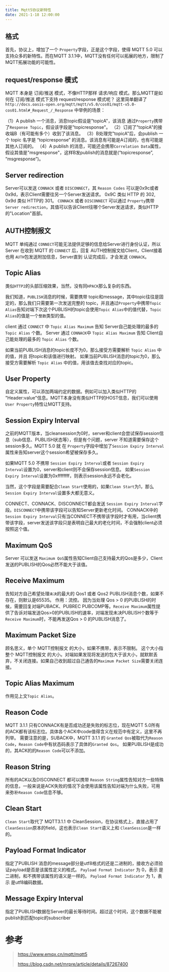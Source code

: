 ```yaml
---
title: Mqtt5协议新特性
date: 2021-1-18 12:00:00
---
```


## 格式

首先，协议上，增加了一个 `Property`字段，正是这个字段，使得 MQTT 5.0 可以支持众多的新特性。而在MQTT 3.1.1中，MQTT没有任何可以拓展的地方，限制了MQTT拓展功能的可能性。

## request/response 模式

MQTT 本身是 订阅/推送 模式，不像HTTP那样 请求/响应 模式。那么MQTT是如何在 订阅/推送 模式下支持 request/response 模式呢？
这里简单翻译了 `http://docs.oasis-open.org/mqtt/mqtt/v5.0/cos01/mqtt-v5.0-cos01.html#_Request_/_Response` 中举例的场景：

（1）A publish 一个消息，消息topic假设是"topicA"，该消息 通过`Property`携带了`Response Topic`，假设该字段是"topicresponse"。
（2）订阅了"topicA"的接收端B（有可能有多个）收到了该消息。
（3）B处理完"topicA"后，会publish 一个 topic 名字是 “topicresponse” 的消息。该消息有可能是A订阅的，也有可能是其他人订阅的。
（4）A publish 的消息，可能还会携带`Correlation Data`属性，假设其值是"msgresponse"，这样B发publish的消息就是(“topicresponse”, “msgresponse”)。

## Server redirection

Server可以发送 `CONNACK` 或者 `DISCONNECT`，其 `Reason Codes` 可以是0x9c或者0x9d，表示Client需要往另一个Server发送请求。
0x9C 类似 HTTP 的 302, 0x9d 类似 HTTP的 301。
`CONNACK` 或者 `DISCONNECT` 可以通过 `Property`携带`Server redirection`，其值可以告诉Client往哪个Server发送请求，类似HTTP的"Location"首部。

## AUTH控制报文

MQTT 单纯通过 `CONNECT`可能无法提供足够的信息给Server进行身份认证，所以 Server 在收到 MQTT 的 `CONNECT` 后，回复 AUTH控制报文给Client，Client接着也用 `AUTH`包发送附加信息，Server直到 认证完成后，才会发送 `CONNACK`。

## Topic Alias

类似`HTTP2`的头部压缩效果，当然，没有同`HPACK`那么复杂的东西。

我们知道，`PUBLISH`消息的时候，需要携带 topic和message，其中topic往往是固定的，那么我们只需要第一次发送完整的 topic，并且通过`Property`中携带`Topic Alias`告知对端下次这个PUBLISH的topic会使用`Topic Alias`中的值代替，`Topic Alias`的值是一个`整数`类型的值。

client 通过 `CONNECT` 中 `Topic Alias Maximum` 告知 Server自己能处理的最多的 `Topic Alias` 个数。
Server 通过 `CONNACK`中 `Topic Alias Maximum` 告知 Client自己能处理的最多的 `Topic Alias` 个数。

如果当前PUBLISH消息的topic长度不为0，那么接受方需要解析 `Topic Alias` 中的值，并且 将topic和该值进行映射。
如果当前PUBLISH消息的topic为0，那么接受方需要解析 `Topic Alias` 中的值，用该值去查找对应的topic。

## User Property

自定义属性，可以添加两端约定的数据。例如可以加入类似HTTP的 "Header:value"信息。MQTT本身没有类似HTTP的HOST信息，我们可以使用`User Property`特性让MQTT支持。

## Session Expiry Interval

之前的MQTT版本，当cleansession为0时，server和client会尝试保存session信息（sub信息、PUBLISH状态等），但是有个问题，server 不知道需要保存这个session多久。MQTT 5.0 就 在 `Property`字段中增加了`Session Expiry Interval`属性来告知server这个session希望被保存多久。

如果MQTT 5.0 不携带 `Session Expiry Interval`或者 `Session Expiry Interval`设置为0，server和client则不会保存session信息。
如果`Session Expiry Interval`设置为0xffffffff，则表示session永远不会老化。

当然，这个字段是需要配合`Clean Start`使用的，如果`Clean Start`为1，那么 `Session Expiry Interval`设置多大都无意义。

CONNECT、CONNACK、DISCONNECT都会发送 `Session Expiry Interval`字段。`DISCONNECT`中携带该字段可以告知Server更新老化时间。
CONNACK中的`Session Expiry Interval`只有当CONNECT不携带该字段时才有用，当client携带该字段，server发送该字段只是表明自己最大的老化时间，不会强制client必须按照这个值。

## Maximum QoS

Server 可以发送 `Maximum QoS`属性告知Client自己支持最大的Qos是多少，Client发送的PUBLISH的Qos必然不能大于该值。

## Receive Maximum

告知对方自己希望处理`未决`的最大的 Qos1 或者 Qos2 PUBLISH消息个数，如果不存在，则默认是65535。
作用：流控。
因为当处理 Qos > 0 的PUBLISH的时候，需要回复对端PUBACK、PUBREC PUBCOMP等。`Receive Maximum`属性提供了告诉对端发送Qos>0的PUBLISH的速率，对端发现未决PUBLISH个数等于`Receive Maximum`时，不能再发送Qos > 0 的PUBLISH消息了。

## Maximum Packet Size

顾名思义，单个 MQTT控制报文 的大小，如果不携带，表示不限制。
这个大小指整个 MQTT控制报文 的大小。对端如果发现将发送的包大于该大小，就默默丢弃，不关闭连接。如果自己收到超过自己通告的`Maximum Packet Size`需要关闭连接。

## Topic Alias Maximum

作用见上文`Topic Alias`。

## Reason Code

MQTT 3.1.1 只有CONNACK有是否成功还是失败的标志位，现在MQTT 5.0所有的ACK都有该标志位。具体各个ACK中code值得含义在规范中有定义，这里不再列举。
需要注意的是，SUBACK中，MQTT 3.1.1 的 `Granted Qos`被取代为`Reason Code`，`Reason Code`中有状态码表示了具体的`Granted Qos`。
如果PUBLISH是成功的，其ACK的的`Reason Code`可以不添加。

## Reason String

所有的ACK以及DISCONNECT 都可以携带 `Reason String`属性告知对方一些特殊的信息，一般来说是ACK失败的情况下会使用该属性告知对端为什么失败，可用来弥补`Reason Code`信息不够。

## Clean Start

`Clean Start`取代了 MQTT3.1.1 中 CleanSession，在协议格式上，直接占用了`CleanSession`原本的field，这也表示`Clean Start`语义上和 `CleanSession`是一样的。

## Payload Format Indicator

指定了PUBLISH 消息的message部分是utf8格式的还是二进制的，接收方必须验证payload是否是该属性定义的格式。
`Payload Format Indicator` 为 0，表示 是二进制，和不携带该属性的语义是一样的。
`Payload Format Indicator` 为 1，表示 是utf8编码数据。

## Message Expiry Interval

指定了PUBLISH数据在Server的最长等待时间。超过这个时间，这个数据不能被publish到匹配topic的subscriber

# 参考

> https://www.emqx.cn/mqtt/mqtt5
>
> https://blog.csdn.net/mrpre/article/details/87267400